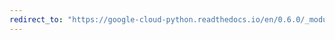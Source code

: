 ```yaml
---
redirect_to: "https://google-cloud-python.readthedocs.io/en/0.6.0/_modules/gcloud/exceptions.html"
---
```

